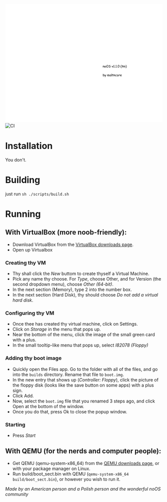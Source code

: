 ![](https://raw.githubusercontent.com/MoltenCoreDev/noOS/master/logo.png)
![CI](https://github.com/MoltenCoreDev/noOS/workflows/CI/badge.svg)


# Installation
You don't.

# Building
just run ```sh ./scripts/build.sh```

# Running
## With VirtualBox (more noob-friendly):
- Download VirtualBox from the [VirtualBox downloads page](https://www.virtualbox.org/wiki/Downloads).
- Open up Virtualbox
### Creating thy VM
- Thy shall click the *New* buttom to create thyself a Virtual Machine.
- Pick any name thy choose. For *Type*, choose Other, and for Version (the second dropdown menu), choose *Other (64-bit)*.
- In the next section (Memory), type 2 into the number box.
- In the next section (Hard Disk), thy should choose *Do not add a virtual hard disk*.
### Configuring thy VM
- Once thee has created thy virtual machine, click on Settings.
- Click on *Storage* in the menu that pops up.
- Near the bottom of the menu, click the image of the small green card with a plus.
- In the small tooltip-like menu that pops up, select *I82078 (Floppy)*
### Adding thy boot image
- Quickly open the Files app. Go to the folder with all of the files, and go into the `builds` directory. Rename that file to `boot.img`.
- In the new entry that shows up (*Controller: Floppy*), click the picture of the floppy disk (looks like the save button on some apps) with a plus sign.
- Click Add.
- Now, select the `boot.img` file that you renamed 3 steps ago, and click Open at the bottom of the window.
- Once you do that, press Ok to close the popup window.
### Starting
- Press *Start*

## With QEMU (for the nerds and computer people):
- Get QEMU (qemu-system-x86_64) from the [QEMU downloads page](https://www.qemu.org/download/), or with your package manager on Linux.
- Run build/boot_sect.bin with QEMU (`qemu-system-x86_64 build/boot_sect.bin`), or however you wish to run it.

*Made by an American person and a Polish person and the wonderful noOS community*
